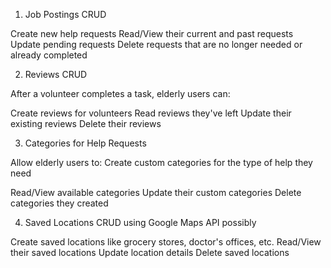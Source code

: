 1. Job Postings CRUD

Create new help requests
Read/View their current and past requests
Update pending requests
Delete requests that are no longer needed or already completed

2. Reviews CRUD

After a volunteer completes a task, elderly users can:

Create reviews for volunteers
Read reviews they've left
Update their existing reviews
Delete their reviews

3. Categories for Help Requests

Allow elderly users to:
Create custom categories for the type of help they need

Read/View available categories
Update their custom categories
Delete categories they created

4. Saved Locations CRUD
using Google Maps API possibly

Create saved locations like grocery stores, doctor's offices, etc.
Read/View their saved locations
Update location details
Delete saved locations